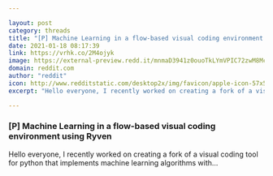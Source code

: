 ```yaml
---

layout: post
category: threads
title: "[P] Machine Learning in a flow-based visual coding environment using Ryven"
date: 2021-01-18 08:17:39
link: https://vrhk.co/2M4ojyk
image: https://external-preview.redd.it/mnmaD3941z0ouoTkLYmVPIC72zwM8MclSI2LzaDwYBc.jpg?width=400&height=209.42408377&auto=webp&crop=400:209.42408377,smart&s=f37894dcd5103eb01ea99a0ef68e3c7faa9fd3d6
domain: reddit.com
author: "reddit"
icon: http://www.redditstatic.com/desktop2x/img/favicon/apple-icon-57x57.png
excerpt: "Hello everyone, I recently worked on creating a fork of a visual coding tool for python that implements machine learning algorithms with..."

---
```


### [P] Machine Learning in a flow-based visual coding environment using Ryven

Hello everyone, I recently worked on creating a fork of a visual coding tool for python that implements machine learning algorithms with...